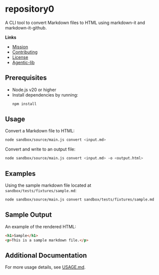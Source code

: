 # repository0

A CLI tool to convert Markdown files to HTML using markdown-it and markdown-it-github.

**Links**

- [Mission](../../MISSION.md)
- [Contributing](../../CONTRIBUTING.md)
- [License](../../LICENSE.md)
- [Agentic-lib](https://github.com/xn-intenton-z2a/agentic-lib)

## Prerequisites

- Node.js v20 or higher
- Install dependencies by running:
  ```sh
  npm install
  ```

## Usage

Convert a Markdown file to HTML:

```sh
node sandbox/source/main.js convert <input.md>
```

Convert and write to an output file:

```sh
node sandbox/source/main.js convert <input.md> -o <output.html>
```

## Examples

Using the sample markdown file located at `sandbox/tests/fixtures/sample.md`:

```sh
node sandbox/source/main.js convert sandbox/tests/fixtures/sample.md
```

## Sample Output

An example of the rendered HTML:

```html
<h1>Sample</h1>
<p>This is a sample markdown file.</p>
```

## Additional Documentation

For more usage details, see [USAGE.md](USAGE.md).
